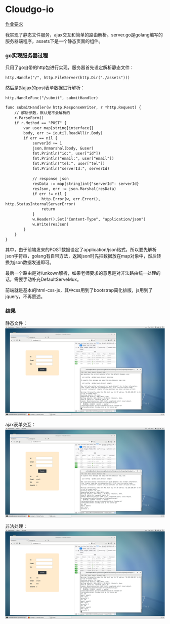 # Cloudgo-io

[作业要求](https://pmlpml.github.io/ServiceComputingOnCloud/ex-cloudgo-inout)

我实现了静态文件服务，ajax交互和简单的路由解析。server.go是golang编写的服务器端程序，assets下是一个静态页面的组件。

### go实现服务器过程

只用了go自带的http包进行实现，服务器首先设定解析静态文件：
```
http.Handle("/", http.FileServer(http.Dir("./assets")))
```

然后是对ajax的post表单数据进行解析：
```
http.HandleFunc("/submit", submitHandler)
```

```
func submitHandler(w http.ResponseWriter, r *http.Request) {
	// 解析参数，默认是不会解析的
	r.ParseForm()
	if r.Method == "POST" {
		var user map[string]interface{}
		body, err := ioutil.ReadAll(r.Body)
		if err == nil {
			serverId += 1
			json.Unmarshal(body, &user)
			fmt.Println("id:", user["id"])
			fmt.Println("email:", user["email"])
			fmt.Println("tel:", user["tel"])
			fmt.Println("serverId:", serverId)

			// response json
			resData := map[string]int{"serverId": serverId}
			resJson, err := json.Marshal(resData)
			if err != nil {
				http.Error(w, err.Error(), http.StatusInternalServerError)
				return
			}
			w.Header().Set("Content-Type", "application/json")
			w.Write(resJson)
		}
	}
}
```

其中，由于前端发来的POST数据设定了application/json格式，所以要先解析json字符串，golang有自带方法，返回json时先把数据放在map对象中，然后转换为json数据发送即可。

最后一个路由是对/unkown解析，如果老师要求的意思是对非法路由统一处理的话，需要手动补充DefaultServeMux。

前端就是基本的html-css-js，其中css用到了bootstrap简化排版，js用到了jquery，不再赘述。

### 结果

静态文件：
![img1](img1.PNG)

ajax表单交互：
![img2](img2.PNG)

非法处理：
![img3](img3.PNG)
